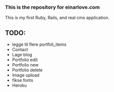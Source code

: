 ### This is the repository for einarlove.com
This is my first Ruby, Rails, and real cms application.

TODO:
------
- legge til flere portfoli_items
- Contact
- Lage blog
- Portfolio edit
- Portfolio new
- Portfolio delete
- Image upload
- fikse fonts
- Heroku
